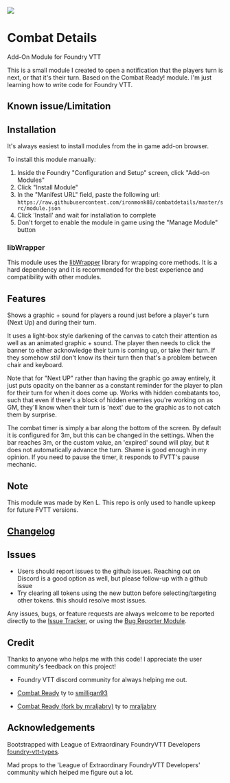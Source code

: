 
![](https://img.shields.io/badge/Foundry-v0.7.9-informational)

# Combat Details

Add-On Module for Foundry VTT

This is a small module I created to open a notification that the players turn is next, or that it's their turn.
Based on the Combat Ready! module.  I'm just learning how to write code for Foundry VTT.

## Known issue/Limitation

## Installation

It's always easiest to install modules from the in game add-on browser.

To install this module manually:
1.  Inside the Foundry "Configuration and Setup" screen, click "Add-on Modules"
2.  Click "Install Module"
3.  In the "Manifest URL" field, paste the following url:
`https://raw.githubusercontent.com/ironmonk88/combatdetails/master/src/module.json`
4.  Click 'Install' and wait for installation to complete
5.  Don't forget to enable the module in game using the "Manage Module" button

### libWrapper

This module uses the [libWrapper](https://github.com/ruipin/fvtt-lib-wrapper) library for wrapping core methods. It is a hard dependency and it is recommended for the best experience and compatibility with other modules.

## Features

Shows a graphic + sound for players a round just before a player's turn (Next Up) and during their turn.

It uses a light-box style darkening of the canvas to catch their attention as well as an animated graphic + sound. The player then needs to click the banner to either acknowledge their turn is coming up, or take their turn. If they somehow  *still* don't know its their turn then that's a problem between chair and keyboard.

Note that for "Next UP" rather than having the graphic go away entirely, it just puts opacity on the banner as a constant reminder for the player to plan for their turn for when it does come up. Works with hidden combatants too, such that even if there's a block of hidden enemies you're working on as GM, they'll know when their turn is 'next' due to the graphic as to not catch them by surprise.

The combat timer is simply a bar along the bottom of the screen. By default it is  configured for 3m, but this can be changed in the settings. When the bar reaches 3m, or the custom value, an 'expired' sound will play, but it does not  automatically advance the turn. Shame is good enough in my opinion. If you need  to pause the timer, it responds to FVTT's pause mechanic.


## Note

This module was made by Ken L. This repo is only used to handle upkeep for future FVTT versions. 

## [Changelog](./changelog.md)

## Issues

- Users should report issues to the github issues. Reaching out on Discord is a good option as well, but please follow-up with a github issue
- Try clearing all tokens using the new button before selecting/targeting other tokens. this should resolve most issues.

Any issues, bugs, or feature requests are always welcome to be reported directly to the [Issue Tracker](https://github.com/ironmonk88/combatdetails/issues ), or using the [Bug Reporter Module](https://foundryvtt.com/packages/bug-reporter/).

## Credit

Thanks to anyone who helps me with this code! I appreciate the user community's feedback on this project!

- Foundry VTT discord community for always helping me out.

- [Combat Ready](https://github.com/smilligan93/combatready) ty to [smilligan93](https://github.com/smilligan93)
- [Combat Ready (fork by mraljabry)](https://github.com/mraljabry/combatready) ty to [mraljabry](https://github.com/mraljabry/)

## Acknowledgements

Bootstrapped with League of Extraordinary FoundryVTT Developers  [foundry-vtt-types](https://github.com/League-of-Foundry-Developers/foundry-vtt-types).

Mad props to the 'League of Extraordinary FoundryVTT Developers' community which helped me figure out a lot.
